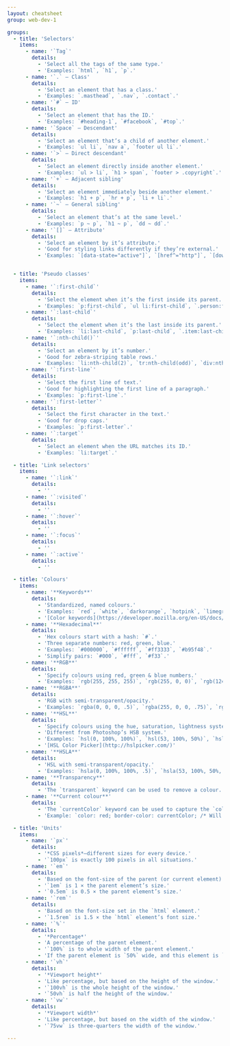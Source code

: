 ```yaml
---
layout: cheatsheet
group: web-dev-1

groups:
  - title: 'Selectors'
    items:
      - name: '`Tag`'
        details:
          - 'Select all the tags of the same type.'
          - 'Examples: `html`, `h1`, `p`.'
      - name: '`.` — Class'
        details:
          - 'Select an element that has a class.'
          - 'Examples: `.masthead`, `.nav`, `.contact`.'
      - name: '`#` — ID'
        details:
          - 'Select an element that has the ID.'
          - 'Examples: `#heading-1`, `#facebook`, `#top`.'
      - name: '`Space` — Descendant'
        details:
          - 'Select an element that’s a child of another element.'
          - 'Examples: `ul li`, `nav a`, `footer ul li`.'
      - name: '`>` — Direct descendant'
        details:
          - 'Select an element directly inside another element.'
          - 'Examples: `ul > li`, `h1 > span`, `footer > .copyright`.'
      - name: '`+` — Adjacent sibling'
        details:
          - 'Select an element immediately beside another element.'
          - 'Examples: `h1 + p`, `hr + p`, `li + li`.'
      - name: '`~` — General sibling'
        details:
          - 'Select an element that’s at the same level.'
          - 'Examples: `p ~ p`, `h1 ~ p`, `dd ~ dd`.'
      - name: '`[]` — Attribute'
        details:
          - 'Select an element by it’s attribute.'
          - 'Good for styling links differently if they’re external.'
          - 'Examples: `[data-state="active"]`, `[href^="http"]`, `[download]`.'


  - title: 'Pseudo classes'
    items:
      - name: '`:first-child`'
        details:
          - 'Select the element when it’s the first inside its parent.'
          - 'Examples: `p:first-child`, `ul li:first-child`, `.person:first-child`.'
      - name: '`:last-child`'
        details:
          - 'Select the element when it’s the last inside its parent.'
          - 'Examples: `li:last-child`, `p:last-child`, `.item:last-child`.'
      - name: '`:nth-child()`'
        details:
          - 'Select an element by it’s number.'
          - 'Good for zebra-striping table rows.'
          - 'Examples: `li:nth-child(2)`, `tr:nth-child(odd)`, `div:nth-child(5n)`.'
      - name: '`:first-line`'
        details:
          - 'Select the first line of text.'
          - 'Good for highlighting the first line of a paragraph.'
          - 'Examples: `p:first-line`.'
      - name: '`:first-letter`'
        details:
          - 'Select the first character in the text.'
          - 'Good for drop caps.'
          - 'Examples: `p:first-letter`.'
      - name: '`:target`'
        details:
          - 'Select an element when the URL matches its ID.'
          - 'Examples: `li:target`.'

  - title: 'Link selectors'
    items:
      - name: '`:link`'
        details:
          - ''
      - name: '`:visited`'
        details:
          - ''
      - name: '`:hover`'
        details:
          - ''
      - name: '`:focus`'
        details:
          - ''
      - name: '`:active`'
        details:
          - ''

  - title: 'Colours'
    items:
      - name: '**Keywords**'
        details:
          - 'Standardized, named colours.'
          - 'Examples: `red`, `white`, `darkorange`, `hotpink`, `limegreen`.'
          - '[Color keywords](https://developer.mozilla.org/en-US/docs/Web/CSS/color_value#Color_keywords).'
      - name: '**Hexadecimal**'
        details:
          - 'Hex colours start with a hash: `#`.'
          - 'Three separate numbers: red, green, blue.'
          - 'Examples: `#000000`, `#ffffff`, `#ff3333`, `#b95f48`.'
          - 'Simplify pairs: `#000`, `#fff`, `#f33`.'
      - name: '**RGB**'
        details:
          - 'Specify colours using red, green & blue numbers.'
          - 'Examples: `rgb(255, 255, 255)`, `rgb(255, 0, 0)`, `rgb(124, 65, 99)`.'
      - name: '**RGBA**'
        details:
          - 'RGB with semi-transparent/opacity.'
          - 'Examples: `rgba(0, 0, 0, .5)`, `rgba(255, 0, 0, .75)`, `rgba(124, 65, 99, .8)`.'
      - name: '**HSL**'
        details:
          - 'Specify colours using the hue, saturation, lightness system.'
          - 'Different from Photoshop’s HSB system.'
          - 'Examples: `hsl(0, 100%, 100%)`, `hsl(53, 100%, 50%)`, `hsl(167, 38%, 59%)`.'
          - '[HSL Color Picker](http://hslpicker.com/)'
      - name: '**HSLA**'
        details:
          - 'HSL with semi-transparent/opacity.'
          - 'Examples: `hsla(0, 100%, 100%, .5)`, `hsla(53, 100%, 50%, .7)`, `hsla(167, 38%, 59%, .3)`.'
      - name: '**Transparency**'
        details:
          - 'The `transparent` keyword can be used to remove a colour.'
      - name: '**Current colour**'
        details:
          - 'The `currentColor` keyword can be used to capture the `color` of the same element.'
          - 'Example: `color: red; border-color: currentColor; /* Will be red */`'

  - title: 'Units'
    items:
      - name: '`px`'
        details:
          - '*CSS pixels*—different sizes for every device.'
          - '`100px` is exactly 100 pixels in all situations.'
      - name: '`em`'
        details:
          - 'Based on the font-size of the parent (or current element).'
          - '`1em` is 1 × the parent element’s size.'
          - '`0.5em` is 0.5 × the parent element’s size.'
      - name: '`rem`'
        details:
          - 'Based on the font-size set in the `html` element.'
          - '`1.5rem` is 1.5 × the `html` element’s font size.'
      - name: '`%`'
        details:
          - '*Percentage*'
          - 'A percentage of the parent element.'
          - '`100%` is to whole width of the parent element.'
          - 'If the parent element is `50%` wide, and this element is `50%` wide, then it only takes up `25%` of the original grand parent element.'
      - name: '`vh`'
        details:
          - '*Viewport height*'
          - 'Like percentage, but based on the height of the window.'
          - '`100vh` is the whole height of the window.'
          - '`50vh` is half the height of the window.'
      - name: '`vw`'
        details:
          - '*Viewport width*'
          - 'Like percentage, but based on the width of the window.'
          - '`75vw` is three-quarters the width of the window.'

---
```


